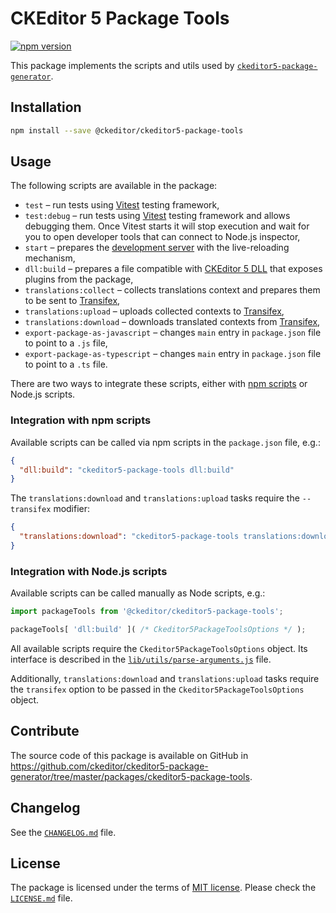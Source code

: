 # CKEditor 5 Package Tools

[![npm version](https://badge.fury.io/js/@ckeditor%2Fckeditor5-package-tools.svg)](https://badge.fury.io/js/@ckeditor%2Fckeditor5-package-tools)

This package implements the scripts and utils used by [`ckeditor5-package-generator`](https://www.npmjs.com/package/ckeditor5-package-generator).

## Installation

```bash
npm install --save @ckeditor/ckeditor5-package-tools
```

## Usage

The following scripts are available in the package:

* `test` &ndash; run tests using [Vitest](https://vitest.dev/) testing framework,
* `test:debug` &ndash; run tests using [Vitest](https://vitest.dev/) testing framework and allows debugging them. Once Vitest starts it will stop execution and wait for you to open developer tools that can connect to Node.js inspector,
* `start` &ndash; prepares the [development server](https://webpack.js.org/configuration/dev-server/) with the live-reloading mechanism,
* `dll:build` &ndash; prepares a file compatible with [CKEditor 5 DLL](https://ckeditor.com/docs/ckeditor5/latest/builds/guides/development/dll-builds.html) that exposes plugins from the package,
* `translations:collect` &ndash; collects translations context and prepares them to be sent to [Transifex](https://www.transifex.com/),
* `translations:upload` &ndash; uploads collected contexts to [Transifex](https://www.transifex.com/),
* `translations:download` &ndash; downloads translated contexts from [Transifex](https://www.transifex.com/),
* `export-package-as-javascript` &ndash; changes `main` entry in `package.json` file to point to a `.js` file,
* `export-package-as-typescript` &ndash; changes `main` entry in `package.json` file to point to a `.ts` file.

There are two ways to integrate these scripts, either with [npm scripts](https://docs.npmjs.com/cli/v7/using-npm/scripts) or Node.js scripts.

### Integration with npm scripts

Available scripts can be called via npm scripts in the `package.json` file, e.g.:

```json
{
  "dll:build": "ckeditor5-package-tools dll:build"
}
```

The `translations:download` and `translations:upload` tasks require the `--transifex` modifier:

```json
{
  "translations:download": "ckeditor5-package-tools translations:download --transifex [API URL]"
}
```

### Integration with Node.js scripts

Available scripts can be called manually as Node scripts, e.g.:

```js
import packageTools from '@ckeditor/ckeditor5-package-tools';

packageTools[ 'dll:build' ]( /* Ckeditor5PackageToolsOptions */ );
```

All available scripts require the `Ckeditor5PackageToolsOptions` object. Its interface is described in the [`lib/utils/parse-arguments.js`](https://github.com/ckeditor/ckeditor5-package-generator/blob/master/packages/ckeditor5-package-tools/lib/utils/parse-arguments.js) file.

Additionally, `translations:download` and `translations:upload` tasks require the `transifex` option to be passed in the `Ckeditor5PackageToolsOptions` object.

## Contribute

The source code of this package is available on GitHub in https://github.com/ckeditor/ckeditor5-package-generator/tree/master/packages/ckeditor5-package-tools.

## Changelog

See the [`CHANGELOG.md`](https://github.com/ckeditor/ckeditor5-package-generator/blob/master/CHANGELOG.md) file.

## License

The package is licensed under the terms of [MIT license](https://opensource.org/licenses/MIT). Please check the [`LICENSE.md`](https://github.com/ckeditor/ckeditor5-package-generator/blob/master/packages/ckeditor5-package-tools/LICENSE.md) file.
